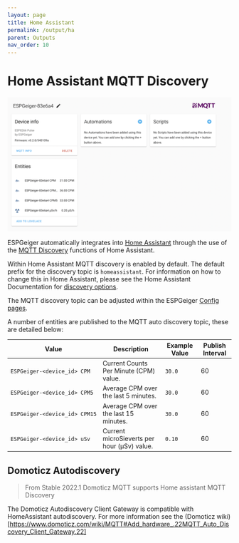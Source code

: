 ```yaml
---
layout: page
title: Home Assistant
permalink: /output/ha
parent: Outputs
nav_order: 10
---
```


# Home Assistant MQTT Discovery

![Img](../img/ESPGeiger-Homeassistant.png)

ESPGeiger automatically integrates into [Home Assistant](https://www.home-assistant.io/) through the use of the [MQTT Discovery](https://www.home-assistant.io/integrations/mqtt/#mqtt-discovery) functions of Home Assistant.

Within Home Assistant MQTT discovery is enabled by default. The default prefix for the discovery topic is `homeassistant`. For information on how to change this in Home Assistant, please see the Home Assistant Documentation for [discovery options](https://www.home-assistant.io/integrations/mqtt/#discovery-options).

The MQTT discovery topic can be adjusted within the ESPGeiger [Config pages](/configuration#mqtt-configuration).

A number of entities are published to the MQTT auto discovery topic, these are detailed below:

| Value | Description |  Example Value | Publish Interval |
|---|---|---|---|
`ESPGeiger‑<device_id> CPM` | Current Counts Per Minute (CPM) value. | `30.0` | 60
`ESPGeiger‑<device_id> CPM5` | Average CPM over the last 5 minutes. | `30.0` | 60
`ESPGeiger‑<device_id> CPM15` | Average CPM over the last 15 minutes. | `30.0` | 60
`ESPGeiger‑<device_id> uSv` | Current microSieverts per hour (μSv) value. | `0.10` | 60

## Domoticz Autodiscovery

> From Stable 2022.1 Domoticz MQTT supports Home assistant MQTT Discovery 

The Domoticz Autodiscovery Client Gateway is compatible with HomeAssistant autodiscovery. For more information see the (Domoticz wiki)[https://www.domoticz.com/wiki/MQTT#Add_hardware_.22MQTT_Auto_Discovery_Client_Gateway.22]